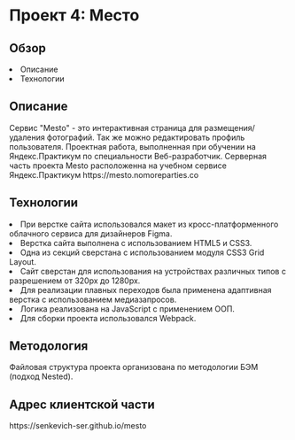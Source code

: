 <h1>Проект 4: Место</h1>

<h2>Обзор</h2>
<p>
  <li>Описание</li>
  <li>Технологии</li>
  
</p>
  
<h2>Описание</h2>
<p>
Сервис "Mesto" - это интерактивная страница для размещения/удаления фотографий.
Так же можно редактировать профиль пользователя.
Проектная работа, выполненная при обучении на Яндекс.Практикум по специальности Веб-разработчик.
Серверная часть проекта Mesto расположенна на учебном сервисе Яндекс.Практикум https://mesto.nomoreparties.co
 </p>
 <h2>Технологии</h2>
 <li>При верстке сайта использовался макет из кросс-платформенного 
облачного сервиса для дизайнеров Figma.</li>
 <li>Верстка сайта выполнена с использованием HTML5 и CSS3.</li>
 <li>Одна из секций сверстана с использованием модуля CSS3 Grid Layout.</li>
 <li>Сайт  сверстан для использования на устройствах различных типов
с разрешением от 320px до 1280px.</li>
 <li>Для реализации плавных переходов 
была применена адаптивная верстка с использованием медиазапросов.</li>
<li>Логика реализована на JavaScript с применением ООП.</li>
<li>Для сборки проекта использовался Webpack.</li>

<h2>Методология</h2>
Файловая структура проекта организована по методологии БЭМ (подход Nested).
<h2>Адрес клиентской части</h2>
https://senkevich-ser.github.io/mesto
